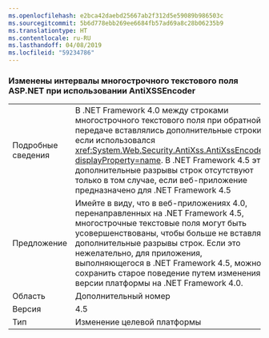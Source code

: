 ```yaml
---
ms.openlocfilehash: e2bca42daebd25667ab2f312d5e59089b986503c
ms.sourcegitcommit: 5b6d778ebb269ee6684fb57ad69a8c28b06235b9
ms.translationtype: HT
ms.contentlocale: ru-RU
ms.lasthandoff: 04/08/2019
ms.locfileid: "59234786"
---
```

### <a name="multi-line-aspnet-textbox-spacing-changed-when-using-antixssencoder"></a>Изменены интервалы многострочного текстового поля ASP.NET при использовании AntiXSSEncoder

|   |   |
|---|---|
|Подробные сведения|В .NET Framework 4.0 между строками многострочного текстового поля при обратной передаче вставлялись дополнительные строки, если использовался <xref:System.Web.Security.AntiXss.AntiXssEncoder?displayProperty=name>. В .NET Framework 4.5 эти дополнительные разрывы строк отсутствуют только в том случае, если веб-приложение предназначено для .NET Framework 4.5|
|Предложение|Имейте в виду, что в веб-приложениях 4.0, перенаправленных на .NET Framework 4.5, многострочные текстовые поля могут быть усовершенствованы, чтобы больше не вставлять дополнительные разрывы строк. Если это нежелательно, для приложения, выполняющегося в .NET Framework 4.5, можно сохранить старое поведение путем изменения версии платформы на .NET Framework 4.0.|
|Область|Дополнительный номер|
|Версия|4.5|
|Тип|Изменение целевой платформы|

